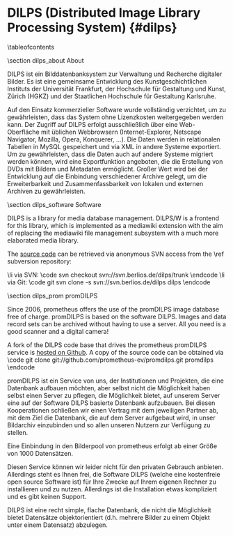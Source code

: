 DILPS (Distributed Image Library Processing System)    {#dilps}
===================================================

\tableofcontents

\section dilps_about About

DILPS ist ein Bilddatenbanksystem zur Verwaltung und Recherche digitaler Bilder. Es ist eine gemeinsame Entwicklung des Kunstgeschichtlichen Instituts der Universität Frankfurt, der Hochschule für Gestaltung und Kunst, Zürich (HGKZ) und der Staatlichen Hochschule für Gestaltung Karlsruhe.

Auf den Einsatz kommerzieller Software wurde vollständig verzichtet, um zu gewährleisten, dass das System ohne Lizenzkosten weitergegeben werden kann. Der Zugriff auf DILPS erfolgt ausschließlich über eine Web-Oberfläche mit üblichen Webbrowsern (Internet-Explorer, Netscape Navigator, Mozilla, Opera, Konquerer, …). Die Daten werden in relationalen Tabellen in MySQL gespeichert und via XML in andere Systeme exportiert. Um zu gewährleisten, dass die Daten auch auf andere Systeme migriert werden können, wird eine Exportfunktion angeboten, die die Erstellung von DVDs mit Bildern und Metadaten ermöglicht. Großer Wert wird bei der Entwicklung auf die Einbindung verschiedener Archive gelegt, um die Erweiterbarkeit und Zusammenfassbarkeit von lokalen und externen Archiven zu gewährleisten.

\section dilps_software Software

DILPS is a library for media database management. DILPS/W is a frontend for this library, which is implemented as a mediawiki extension with the aim of replacing the mediawiki file management subsystem with a much more elaborated media library.

The [source code](http://developer.berlios.de/projects/dilps) can be retrieved
via anonymous SVN access from the \ref subversion repository:

  \li via SVN:
\code
svn checkout svn://svn.berlios.de/dilps/trunk
\endcode
  \li via Git:
\code
git svn clone -s svn://svn.berlios.de/dilps dilps
\endcode

\section dilps_prom promDILPS

Since 2006, prometheus offers the use of the promDILPS image database free of charge. promDILPS is based on the software DILPS. Images and data record sets can be archived without having to use a server. All you need is a good scanner and a digital camera!

A fork of the DILPS code base that drives the prometheus promDILPS service is
[hosted on Github](https://github.com/prometheus-ev/promdilps). A copy of the
source code can be obtained via
\code
git clone git://github.com/prometheus-ev/promdilps.git promdilps
\endcode

promDILPS ist ein Service von uns, der Institutionen und Projekten, die eine Datenbank aufbauen möchten, aber selbst nicht die Möglichkeit haben selbst einen Server zu pflegen, die Möglichkeit bietet, auf unserem Server eine auf der Software DILPS basierte Datenbank aufzubauen. Bei diesen Kooperationen schließen wir einen Vertrag mit dem jeweiligen Partner ab, mit dem Ziel die Datenbank, die auf dem Server aufgebaut wird, in unser Bildarchiv einzubinden und so allen unseren Nutzern zur Verfügung zu stellen.

Eine Einbindung in den Bilderpool von prometheus erfolgt ab einer Größe von 1000 Datensätzen.

Diesen Service können wir leider nicht für den privaten Gebrauch anbieten. Allerdings steht es Ihnen frei, die Software DILPS (welche eine kostenfreie open source Software ist) für Ihre Zwecke auf Ihrem eigenen Rechner zu installieren und zu nutzen. Allerdings ist die Installation etwas kompliziert und es gibt keinen Support.

DILPS ist eine recht simple, flache Datenbank, die nicht die Möglichkeit bietet Datensätze objektorientiert (d.h. mehrere Bilder zu einem Objekt unter einem Datensatz) abzulegen.
